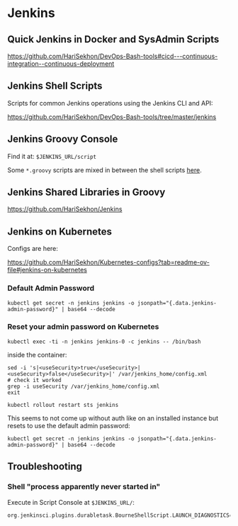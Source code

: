 # Jenkins

## Quick Jenkins in Docker and SysAdmin Scripts

https://github.com/HariSekhon/DevOps-Bash-tools#cicd---continuous-integration--continuous-deployment

## Jenkins Shell Scripts

Scripts for common Jenkins operations using the Jenkins CLI and API:

https://github.com/HariSekhon/DevOps-Bash-tools/tree/master/jenkins

## Jenkins Groovy Console

Find it at: `$JENKINS_URL/script`

Some `*.groovy` scripts are mixed in between the shell scripts
[here](https://github.com/HariSekhon/DevOps-Bash-tools/tree/master/jenkins).

## Jenkins Shared Libraries in Groovy

https://github.com/HariSekhon/Jenkins

## Jenkins on Kubernetes

Configs are here:

https://github.com/HariSekhon/Kubernetes-configs?tab=readme-ov-file#jenkins-on-kubernetes

### Default Admin Password

```shell
kubectl get secret -n jenkins jenkins -o jsonpath="{.data.jenkins-admin-password}" | base64 --decode
```

### Reset your admin password on Kubernetes

```shell
kubectl exec -ti -n jenkins jenkins-0 -c jenkins -- /bin/bash
```
inside the container:
```shell
sed -i 's|<useSecurity>true</useSecurity>|<useSecurity>false</useSecurity>|' /var/jenkins_home/config.xml
# check it worked
grep -i useSecurity /var/jenkins_home/config.xml
exit
```

```shell
kubectl rollout restart sts jenkins
```
This seems to not come up without auth like on an installed instance but resets to use the default admin password:

```shell
kubectl get secret -n jenkins jenkins -o jsonpath="{.data.jenkins-admin-password}" | base64 --decode
```

## Troubleshooting

### Shell "process apparently never started in"

Execute in Script Console at `$JENKINS_URL/`:
```groovy
org.jenkinsci.plugins.durabletask.BourneShellScript.LAUNCH_DIAGNOSTICS=true
```
